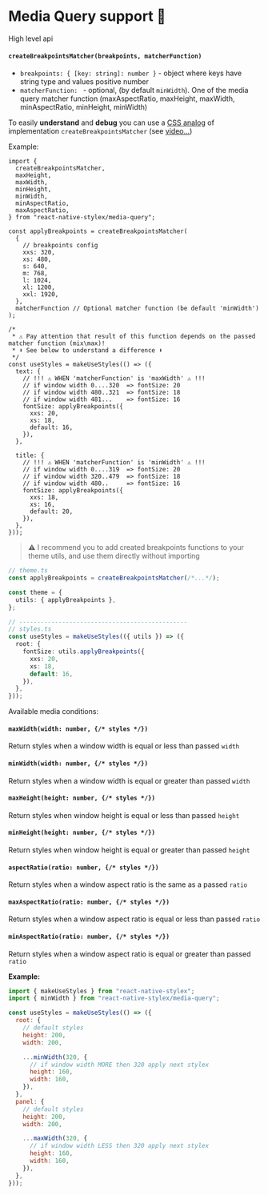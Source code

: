 # Media Query support 💉

High level api

#### `createBreakpointsMatcher(breakpoints, matcherFunction)`

- `breakpoints: { [key: string]: number }` - object where keys have string type and values positive number
- `matcherFunction: ` - optional, (by default `minWidth`). One of the media query matcher function (maxAspectRatio, maxHeight, maxWidth, minAspectRatio, minHeight, minWidth)

To easily **understand** and **debug** you can use a [CSS analog](https://codepen.io/retyui/pen/dyOzKzV) of implementation `createBreakpointsMatcher` (see [video...](https://user-images.githubusercontent.com/4661784/108605405-92456780-73bc-11eb-9ec1-eb2e765c4164.mp4))

Example:

```tsx
import {
  createBreakpointsMatcher,
  maxHeight,
  maxWidth,
  minHeight,
  minWidth,
  minAspectRatio,
  maxAspectRatio,
} from "react-native-stylex/media-query";

const applyBreakpoints = createBreakpointsMatcher(
  {
    // breakpoints config
    xxs: 320,
    xs: 480,
    s: 640,
    m: 768,
    l: 1024,
    xl: 1200,
    xxl: 1920,
  },
  matcherFunction // Optional matcher function (be default 'minWidth')
);

/*
 * ⚠ Pay attention that result of this function depends on the passed matcher function (mix\max)!
 * ⬇️ See below to understand a difference ⬇️
 */
const useStyles = makeUseStyles(() => ({
  text: {
    // !!! ⚠ WHEN 'matcherFunction' is 'maxWidth' ⚠ !!!
    // if window width 0....320  => fontSize: 20
    // if window width 480..321  => fontSize: 18
    // if window width 481...    => fontSize: 16
    fontSize: applyBreakpoints({
      xxs: 20,
      xs: 18,
      default: 16,
    }),
  },

  title: {
    // !!! ⚠ WHEN 'matcherFunction' is 'minWidth' ⚠ !!!
    // if window width 0....319  => fontSize: 20
    // if window width 320..479  => fontSize: 18
    // if window width 480..     => fontSize: 16
    fontSize: applyBreakpoints({
      xxs: 18,
      xs: 16,
      default: 20,
    }),
  },
}));
```

> ⚠️ I recommend you to add created breakpoints functions to your theme utils, and use them directly without importing

```ts
// theme.ts
const applyBreakpoints = createBreakpointsMatcher(/*...*/);

const theme = {
  utils: { applyBreakpoints },
};

// -----------------------------------------------
// styles.ts
const useStyles = makeUseStyles(({ utils }) => ({
  root: {
    fontSize: utils.applyBreakpoints({
      xxs: 20,
      xs: 18,
      default: 16,
    }),
  },
}));
```

Available media conditions:

#### `maxWidth(width: number, {/* styles */})`

Return styles when a window width is equal or less than passed `width`

#### `minWidth(width: number, {/* styles */})`

Return styles when a window width is equal or greater than passed `width`

#### `maxHeight(height: number, {/* styles */})`

Return styles when window height is equal or less than passed `height`

#### `minHeight(height: number, {/* styles */})`

Return styles when window height is equal or greater than passed `height`

#### `aspectRatio(ratio: number, {/* styles */})`

Return styles when a window aspect ratio is the same as a passed `ratio`

#### `maxAspectRatio(ratio: number, {/* styles */})`

Return styles when a window aspect ratio is equal or less than passed `ratio`

#### `minAspectRatio(ratio: number, {/* styles */})`

Return styles when a window aspect ratio is equal or greater than passed `ratio`

**Example:**

```js
import { makeUseStyles } from "react-native-stylex";
import { minWidth } from "react-native-stylex/media-query";

const useStyles = makeUseStyles(() => ({
  root: {
    // default styles
    height: 200,
    width: 200,

    ...minWidth(320, {
      // if window width MORE then 320 apply next stylex
      height: 160,
      width: 160,
    }),
  },
  panel: {
    // default styles
    height: 200,
    width: 200,

    ...maxWidth(320, {
      // if window width LESS then 320 apply next stylex
      height: 160,
      width: 160,
    }),
  },
}));
```
